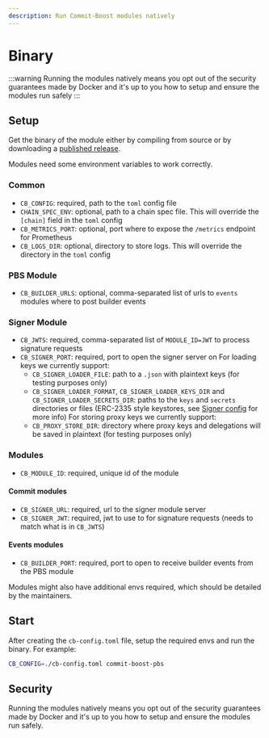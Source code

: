 ```yaml
---
description: Run Commit-Boost modules natively
---
```


# Binary

:::warning
Running the modules natively means you opt out of the security guarantees made by Docker and it's up to you how to setup and ensure the modules run safely
:::


## Setup
Get the binary of the module either by compiling from source or by downloading a [published release](https://github.com/Commit-Boost/commit-boost-client/releases).

Modules need some environment variables to work correctly.

### Common
- `CB_CONFIG`: required, path to the `toml` config file
- `CHAIN_SPEC_ENV`: optional, path to a chain spec file. This will override the `[chain]` field in the `toml` config
- `CB_METRICS_PORT`: optional, port where to expose the `/metrics` endpoint for Prometheus
- `CB_LOGS_DIR`: optional, directory to store logs. This will override the directory in the `toml` config

### PBS Module
- `CB_BUILDER_URLS`: optional, comma-separated list of urls to `events` modules where to post builder events

### Signer Module
- `CB_JWTS`: required, comma-separated list of `MODULE_ID=JWT` to process signature requests
- `CB_SIGNER_PORT`: required, port to open the signer server on
For loading keys we currently support:
    - `CB_SIGNER_LOADER_FILE`: path to a `.json` with plaintext keys (for testing purposes only)
    - `CB_SIGNER_LOADER_FORMAT`, `CB_SIGNER_LOADER_KEYS_DIR` and `CB_SIGNER_LOADER_SECRETS_DIR`: paths to the `keys` and `secrets` directories or files (ERC-2335 style keystores, see [Signer config](../configuration/#signer-module) for more info)
For storing proxy keys we currently support:
    - `CB_PROXY_STORE_DIR`: directory where proxy keys and delegations will be saved in plaintext (for testing purposes only)


### Modules
- `CB_MODULE_ID`: required, unique id of the module

#### Commit modules
- `CB_SIGNER_URL`: required, url to the signer module server
- `CB_SIGNER_JWT`: required, jwt to use to for signature requests (needs to match what is in `CB_JWTS`)

#### Events modules
- `CB_BUILDER_PORT`: required, port to open to receive builder events from the PBS module

Modules might also have additional envs required, which should be detailed by the maintainers.

## Start

After creating the `cb-config.toml` file, setup the required envs and run the binary. For example:

```bash
CB_CONFIG=./cb-config.toml commit-boost-pbs
```

## Security
Running the modules natively means you opt out of the security guarantees made by Docker and it's up to you how to setup and ensure the modules run safely.
